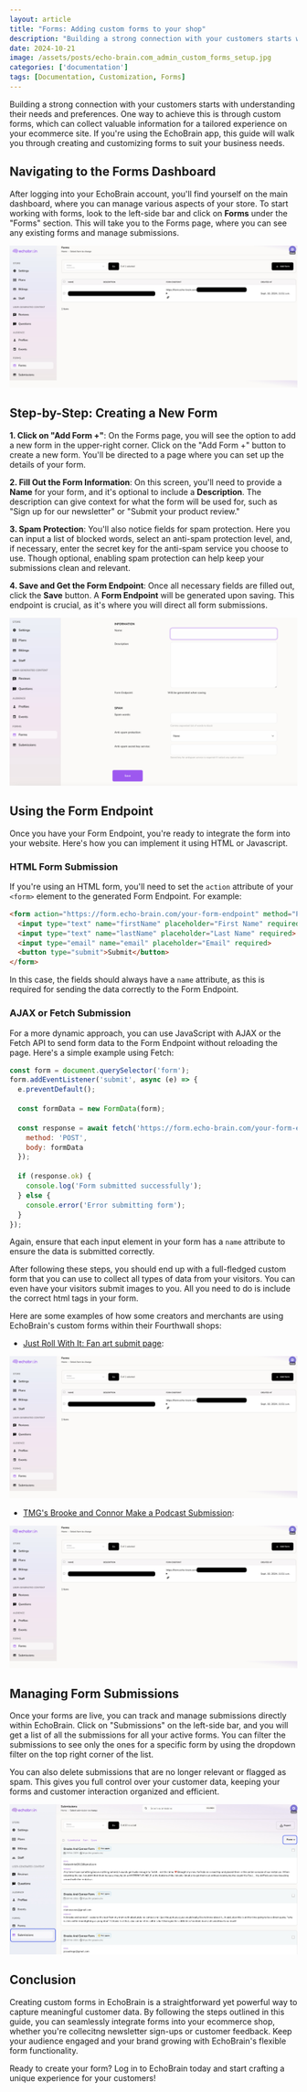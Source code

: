```yaml
---
layout: article
title: "Forms: Adding custom forms to your shop"
description: "Building a strong connection with your customers starts with understanding their needs and preferences. One way to achieve this is through custom forms, which can collect valuable information for a tailored experience on your ecommerce site. If you’re using the EchoBrain app, this guide will walk you through creating and customizing forms to suit your business needs."
date: 2024-10-21
image: /assets/posts/echo-brain.com_admin_custom_forms_setup.jpg
categories: ['documentation']
tags: [Documentation, Customization, Forms]
---
```


Building a strong connection with your customers starts with understanding their needs and preferences. One way to achieve this is through custom forms, which can collect valuable information for a tailored experience on your ecommerce site. If you're using the EchoBrain app, this guide will walk you through creating and customizing forms to suit your business needs.

## Navigating to the Forms Dashboard
After logging into your EchoBrain account, you'll find yourself on the main dashboard, where you can manage various aspects of your store. To start working with forms, look to the left-side bar and click on **Forms** under the "Forms" section. This will take you to the Forms page, where you can see any existing forms and manage submissions.

![EchoBrain forms dashboard](/assets/posts/echobrain_dashboard_forms_1.jpg)

## Step-by-Step: Creating a New Form
**1. Click on "Add Form +"**: On the Forms page, you will see the option to add a new form in the upper-right corner. Click on the "Add Form +" button to create a new form. You'll be directed to a page where you can set up the details of your form.

**2. Fill Out the Form Information**: On this screen, you'll need to provide a **Name** for your form, and it's optional to include a **Description**. The description can give context for what the form will be used for, such as "Sign up for our newsletter" or "Submit your product review."

**3. Spam Protection**: You'll also notice fields for spam protection. Here you can input a list of blocked words, select an anti-spam protection level, and, if necessary, enter the secret key for the anti-spam service you choose to use. Though optional, enabling spam protection can help keep your submissions clean and relevant.

**4. Save and Get the Form Endpoint**: Once all necessary fields are filled out, click the **Save** button. A **Form Endpoint** will be generated upon saving. This endpoint is crucial, as it's where you will direct all form submissions.

![Create a new form with EchoBrain](/assets/posts/echobrain_dashboard_create_form.jpg)


## Using the Form Endpoint
Once you have your Form Endpoint, you're ready to integrate the form into your website. Here's how you can implement it using HTML or Javascript.

### HTML Form Submission
If you're using an HTML form, you'll need to set the `action` attribute of your `<form>` element to the generated Form Endpoint. For example:

```html
<form action="https://form.echo-brain.com/your-form-endpoint" method="POST" enctype="multipart/form-data">
  <input type="text" name="firstName" placeholder="First Name" required>
  <input type="text" name="lastName" placeholder="Last Name" required>
  <input type="email" name="email" placeholder="Email" required>
  <button type="submit">Submit</button>
</form>
```
In this case, the fields should always have a `name` attribute, as this is required for sending the data correctly to the Form Endpoint.

### AJAX or Fetch Submission
For a more dynamic approach, you can use JavaScript with AJAX or the Fetch API to send form data to the Form Endpoint without reloading the page. Here's a simple example using Fetch:

```javascript
const form = document.querySelector('form');
form.addEventListener('submit', async (e) => {
  e.preventDefault();

  const formData = new FormData(form);

  const response = await fetch('https://form.echo-brain.com/your-form-endpoint', {
    method: 'POST',
    body: formData
  });

  if (response.ok) {
    console.log('Form submitted successfully');
  } else {
    console.error('Error submitting form');
  }
});
```

Again, ensure that each input element in your form has a `name` attribute to ensure the data is submitted correctly.

After following these steps, you should end up with a full-fledged custom form that you can use to collect all types of data from your visitors. You can even have your visitors submit images to you. All you need to do is include the correct html tags in your form.

Here are some examples of how some creators and merchants are using EchoBrain's custom forms within their Fourthwall shops:

- [Just Roll With It: Fan art submit page](https://jrwishow.com/pages/fanart-submit):

![EchoBrain forms dashboard](/assets/posts/echobrain_dashboard_forms_1.jpg)

- [TMG's Brooke and Connor Make a Podcast Submission](https://tmgstudios.tv/pages/form-brooke-and-connor):

![EchoBrain forms dashboard](/assets/posts/echobrain_dashboard_forms_1.jpg)

## Managing Form Submissions
Once your forms are live, you can track and manage submissions directly within EchoBrain. Click on "Submissions" on the left-side bar, and you will get a list of all the submissions for all your active forms. You can filter the submissions to see only the ones for a specific form by using the dropdown filter on the top right corner of the list.

You can also delete submissions that are no longer relevant or flagged as spam. This gives you full control over your customer data, keeping your forms and customer interaction organized and efficient.

![Manage form submissions on EchoBrain](/assets/posts/echobrain_dashboard_form_submissions_1.jpg)

## Conclusion
Creating custom forms in EchoBrain is a straightforward yet powerful way to capture meaningful customer data. By following the steps outlined in this guide, you can seamlessly integrate forms into your ecommerce shop, whether you're collecitng newsletter sign-ups or customer feedback. Keep your audience engaged and your brand growing with EchoBrain's flexible form functionality.

Ready to create your form? Log in to EchoBrain today and start crafting a unique experience for your customers!
